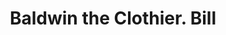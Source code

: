 ---
doi: 10.7916/D8RB8GM6
date_other: '1880'
date_other_textual: '1880'
form: printed ephemera
genre:
- Invoices
name:
- Baldwin the Clothier
object_in_context_url: https://biggert.cul.columbia.edu/items/view/ave_biggert_00845
subject_hierarchical_geographic:
- New York, New York, United States
subject_name:
- Baldwin the Clothier
title: Baldwin the Clothier. Bill
sort_title: Baldwin the Clothier. Bill
call_number: ave_biggert_00845
coordinates:
- 40.69277777777778,-73.99027777777778
pid: ave_biggert_00845
identifiers: ave_biggert_00845
thumbnail: https://derivativo-2.library.columbia.edu/iiif/2/ldpd:345842/full/!256,256/0/native.jpg
permalink: "/biggert/ave_biggert_00845/"
layout: iiif-image-page
---
